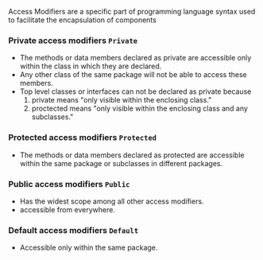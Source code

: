 Access Modifiers are a specific part of programming language syntax used to facilitate the encapsulation of components

### Private access modifiers `Private`
- The methods or data members declared as private are accessible only within the class in which they are declared.
- Any other class of the same package will not be able to access these members.
- Top level classes or interfaces can not be declared as private because
    1. private means "only visible within the enclosing class."
    2. proctected means "only visible within the enclosing class and any subclasses."


### Protected access modifiers `Protected`
- The methods or data members declared as protected are accessible within the same package or subclasses in different packages.


### Public access modifiers `Public`
- Has the widest scope among all other access modifiers.
- accessible from everywhere.


### Default access modifiers `Default`
- Accessible only within the same package.